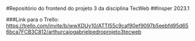 #Repositório do frontend do projeto 3 da disciplina TecWeb
##Insper 2023.1

###Link para o Trello: https://trello.com/invite/b/wwXDUy10/ATTI55c9caf90ef9097b5eebfd95d656bca7FCB3C812/arthurcaiogabrielpedroprojeto3tecweb
